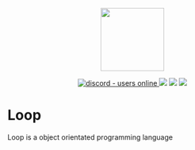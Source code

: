 <p align="center">
  <img style="text-align:center" src="https://avatars.githubusercontent.com/u/83108860?s=400&u=65339db9454ce0a053092a28ab961d7e9139e917&v=4" height="127px" width="128px">
</p>

<div style="text-align:center">

<p align="center">

<a href="https://discord.gg/a23N3Gdy">
  <img src="https://img.shields.io/discord/836863029080752128.svg?label=&logo=discord&logoColor=ffffff&color=7389D8&labelColor=6A7EC2" alt="discord - users online" />
</a>
<img src="https://img.shields.io/github/last-commit/loop-lang/loop"/>
<img src="https://tokei.rs/b1/github/loop-lang/loop"/>
<img src="https://badgen.net/github/stars/loop-lang/loop"/>

</p>

</div>

# Loop
Loop is a object orientated programming language
